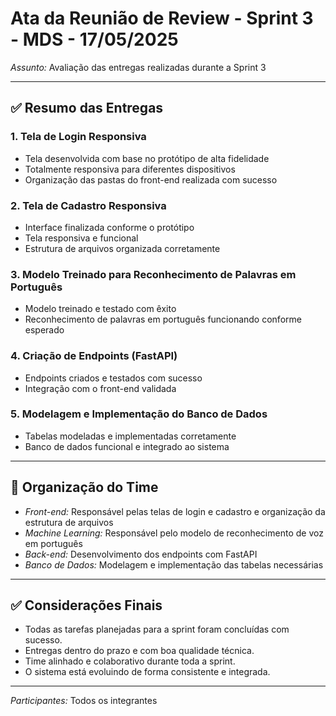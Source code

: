 # Ata da Reunião de Review - Sprint 3 - MDS - 17/05/2025

*Assunto:* Avaliação das entregas realizadas durante a Sprint 3

---

## ✅ Resumo das Entregas

### 1. Tela de Login Responsiva  
- Tela desenvolvida com base no protótipo de alta fidelidade  
- Totalmente responsiva para diferentes dispositivos  
- Organização das pastas do front-end realizada com sucesso  

### 2. Tela de Cadastro Responsiva  
- Interface finalizada conforme o protótipo  
- Tela responsiva e funcional  
- Estrutura de arquivos organizada corretamente  

### 3. Modelo Treinado para Reconhecimento de Palavras em Português  
- Modelo treinado e testado com êxito  
- Reconhecimento de palavras em português funcionando conforme esperado  

### 4. Criação de Endpoints (FastAPI)  
- Endpoints criados e testados com sucesso  
- Integração com o front-end validada  

### 5. Modelagem e Implementação do Banco de Dados  
- Tabelas modeladas e implementadas corretamente  
- Banco de dados funcional e integrado ao sistema  

---

## 👥 Organização do Time

- *Front-end:* Responsável pelas telas de login e cadastro e organização da estrutura de arquivos  
- *Machine Learning:* Responsável pelo modelo de reconhecimento de voz em português  
- *Back-end:* Desenvolvimento dos endpoints com FastAPI  
- *Banco de Dados:* Modelagem e implementação das tabelas necessárias  

---

## ✅ Considerações Finais

- Todas as tarefas planejadas para a sprint foram concluídas com sucesso.  
- Entregas dentro do prazo e com boa qualidade técnica.  
- Time alinhado e colaborativo durante toda a sprint.  
- O sistema está evoluindo de forma consistente e integrada.  

---

*Participantes:* Todos os integrantes
